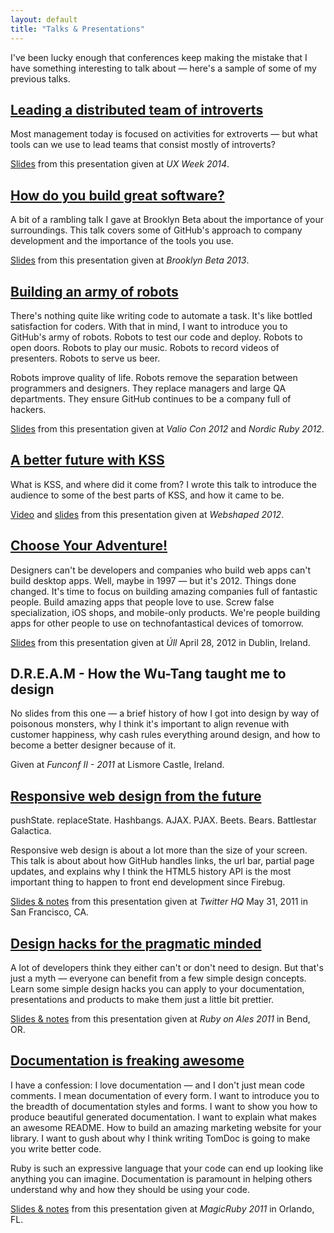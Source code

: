 ```yaml
---
layout: default
title: "Talks & Presentations"
---
```


<p class="intro">I've been lucky enough that conferences keep making the mistake that I have something interesting to talk about — here's a sample of some of my previous talks.</p>

## [Leading a distributed team of introverts](https://speakerdeck.com/kneath/leading-a-distributed-team-of-introverts)

Most management today is focused on activities for extroverts — but what tools can we use to lead teams that consist mostly of introverts?

[Slides](https://speakerdeck.com/kneath/leading-a-distributed-team-of-introverts) from this presentation given at *UX Week 2014*.

## [How do you build great software?](https://speakerdeck.com/kneath/how-do-you-build-great-software)

A bit of a rambling talk I gave at Brooklyn Beta about the importance of your surroundings. This talk covers some of GitHub's approach to company development and the importance of the tools you use.

[Slides](https://speakerdeck.com/kneath/how-do-you-build-great-software) from this presentation given at *Brooklyn Beta 2013*.

## [Building an army of robots](https://speakerdeck.com/kneath/building-an-army-of-robots)

There's nothing quite like writing code to automate a task. It's like bottled satisfaction for coders. With that in mind, I want to introduce you to GitHub's army of robots. Robots to test our code and deploy. Robots to open doors. Robots to play our music. Robots to record videos of presenters. Robots to serve us beer.

Robots improve quality of life. Robots remove the separation between programmers and designers. They replace managers and large QA departments. They ensure GitHub continues to be a company full of hackers.

[Slides](https://speakerdeck.com/kneath/building-an-army-of-robots) from this presentation given at *Valio Con 2012* and *Nordic Ruby 2012*.

## [A better future with KSS](https://speakerdeck.com/kneath/a-better-future-with-kss)

What is KSS, and where did it come from? I wrote this talk to introduce the audience to some of the best parts of KSS, and how it came to be.

[Video](https://vimeo.com/49596147) and [slides](https://speakerdeck.com/kneath/a-better-future-with-kss) from this presentation given at *Webshaped 2012*.

## [Choose Your Adventure!](/talks/chooseyouradventure)

Designers can't be developers and companies who build web apps can't build desktop apps. Well, maybe in 1997 — but it's 2012. Things done changed. It's time to focus on building amazing companies full of fantastic people. Build amazing apps that people love to use. Screw false specialization, iOS shops, and mobile-only products. We're people building apps for other people to use on technofantastical devices of tomorrow.

[Slides](/talks/chooseyouradventure) from this presentation given at *Úll* April 28, 2012 in Dublin, Ireland.

## D.R.E.A.M - How the Wu-Tang taught me to design

No slides from this one — a brief history of how I got into design by way of poisonous monsters, why I think it's important to align revenue with customer happiness, why cash rules everything around design, and how to become a better designer because of it.

Given at *Funconf II - 2011* at Lismore Castle, Ireland.

## [Responsive web design from the future](/talks/responsive)

pushState. replaceState. Hashbangs. AJAX. PJAX. Beets. Bears. Battlestar Galactica.

Responsive web design is about a lot more than the size of your screen. This talk is about about how GitHub handles links, the url bar, partial page updates, and explains why I think the HTML5 history API is the most important thing to happen to front end development since Firebug.

[Slides & notes](/talks/responsive) from this presentation given at *Twitter HQ* May 31, 2011 in San Francisco, CA.

## [Design hacks for the pragmatic minded](/talks/designhacks)

A lot of developers think they either can't or don't need to design. But that's just a myth — everyone can benefit from a few simple design concepts. Learn some simple design hacks you can apply to your documentation, presentations and products to make them just a little bit prettier.

[Slides & notes](/talks/designhacks) from this presentation given at *Ruby on Ales 2011* in Bend, OR.

## [Documentation is freaking awesome](/talks/documentation)

I have a confession: I love documentation — and I don't just mean code comments. I mean documentation of every form. I want to introduce you to the breadth of documentation styles and forms. I want to show you how to produce beautiful generated documentation. I want to explain what makes an awesome README. How to build an amazing marketing website for your library. I want to gush about why I think writing TomDoc is going to make you write better code.

Ruby is such an expressive language that your code can end up looking like anything you can imagine. Documentation is paramount in helping others understand why and how they should be using your code.

[Slides & notes](/talks/documentation) from this presentation given at *MagicRuby 2011* in Orlando, FL.
